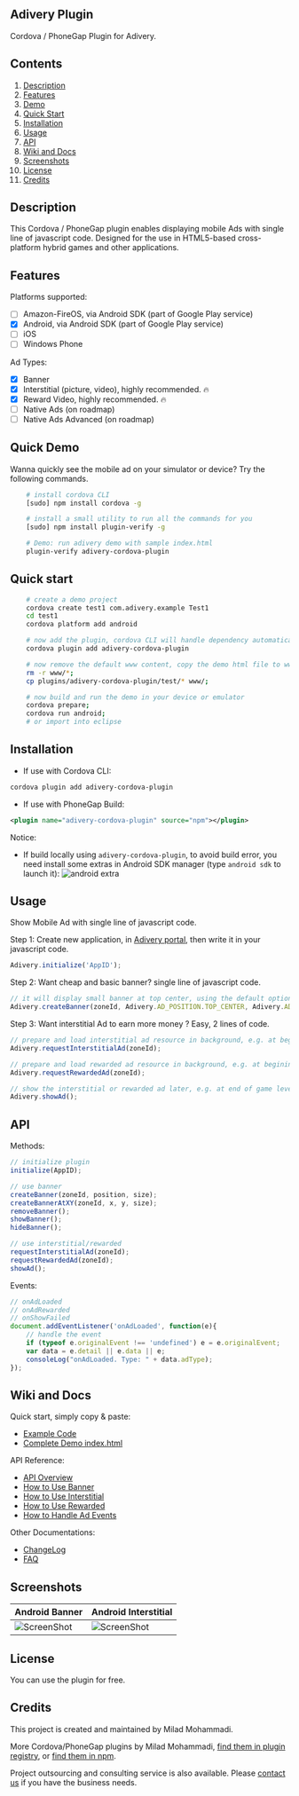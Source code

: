 ﻿

## Adivery Plugin 

Cordova / PhoneGap Plugin for Adivery.

## Contents

1. [Description](#description)
2. [Features](#features)
3. [Demo](#quick-demo)
4. [Quick Start](#quick-start)
5. [Installation](#installation)
6. [Usage](#usage)
7. [API](#api)
8. [Wiki and Docs](#wiki-and-docs)
9. [Screenshots](#screenshots)
10. [License](#license)
11. [Credits](#credits)

## Description

This Cordova / PhoneGap plugin enables displaying mobile Ads with single line of javascript code. Designed for the use in HTML5-based cross-platform hybrid games and other applications.

## Features

Platforms supported:
- [ ] Amazon-FireOS, via Android SDK (part of Google Play service)
- [x] Android, via Android SDK (part of Google Play service)
- [ ] iOS
- [ ] Windows Phone

Ad Types:
- [x] Banner
- [x] Interstitial (picture, video), highly recommended. :fire:
- [x] Reward Video, highly recommended. :fire:
- [ ] Native Ads (on roadmap)
- [ ] Native Ads Advanced (on roadmap)

## Quick Demo

Wanna quickly see the mobile ad on your simulator or device? Try the following commands.

```bash
    # install cordova CLI
    [sudo] npm install cordova -g

    # install a small utility to run all the commands for you
    [sudo] npm install plugin-verify -g

    # Demo: run adivery demo with sample index.html
    plugin-verify adivery-cordova-plugin
```

## Quick start
```bash
	# create a demo project
    cordova create test1 com.adivery.example Test1
    cd test1
    cordova platform add android

    # now add the plugin, cordova CLI will handle dependency automatically
    cordova plugin add adivery-cordova-plugin

    # now remove the default www content, copy the demo html file to www
    rm -r www/*;
    cp plugins/adivery-cordova-plugin/test/* www/;

	# now build and run the demo in your device or emulator
    cordova prepare; 
    cordova run android;
    # or import into eclipse
```

## Installation

* If use with Cordova CLI:
```bash
cordova plugin add adivery-cordova-plugin
```

* If use with PhoneGap Build:
```xml
<plugin name="adivery-cordova-plugin" source="npm"></plugin>
```

Notice:
* If build locally using ```adivery-cordova-plugin```, to avoid build error, you need install some extras in Android SDK manager (type ```android sdk``` to launch it):
![android extra](https://cloud.githubusercontent.com/assets/2339512/8176143/20533ec0-1429-11e5-8e17-a748373d5110.png)

## Usage

Show Mobile Ad with single line of javascript code.

Step 1: Create new application, in [Adivery portal](http://www.adivery.com/), then write it in your javascript code.

```javascript
Adivery.initialize('AppID');
```

Step 2: Want cheap and basic banner? single line of javascript code.

```javascript
// it will display small banner at top center, using the default options
Adivery.createBanner(zoneId, Adivery.AD_POSITION.TOP_CENTER, Adivery.AD_SIZE.BANNER_320x50);
```

Step 3: Want interstitial Ad to earn more money ? Easy, 2 lines of code. 

```javascript
// prepare and load interstitial ad resource in background, e.g. at begining of game level
Adivery.requestInterstitialAd(zoneId);

// prepare and load rewarded ad resource in background, e.g. at begining of game level
Adivery.requestRewardedAd(zoneId);

// show the interstitial or rewarded ad later, e.g. at end of game level
Adivery.showAd();
```

## API

Methods:
```javascript
// initialize plugin
initialize(AppID);

// use banner
createBanner(zoneId, position, size);
createBannerAtXY(zoneId, x, y, size);
removeBanner();
showBanner();
hideBanner();

// use interstitial/rewarded
requestInterstitialAd(zoneId);
requestRewardedAd(zoneId);
showAd();
```

Events:
```javascript
// onAdLoaded
// onAdRewarded
// onShowFailed
document.addEventListener('onAdLoaded', function(e){
    // handle the event
	if (typeof e.originalEvent !== 'undefined') e = e.originalEvent;
	var data = e.detail || e.data || e;
	consoleLog("onAdLoaded. Type: " + data.adType);
});
```

## Wiki and Docs

Quick start, simply copy & paste:
* [Example Code](https://github.com/vinoosir/adivery-cordova-plugin/wiki/1.0-Quick-Start-Example-Code)
* [Complete Demo index.html](https://github.com/vinoosir/adivery-cordova-plugin/blob/master/test/index.html)

API Reference:
* [API Overview](https://github.com/vinoosir/adivery-cordova-plugin/wiki/1.1-API-Overview)
* [How to Use Banner](https://github.com/vinoosir/adivery-cordova-plugin/wiki/1.2-Methods-for-Banner)
* [How to Use Interstitial](https://github.com/vinoosir/adivery-cordova-plugin/wiki/1.3-Methods-for-Interstitial)
* [How to Use Rewarded](https://github.com/vinoosir/adivery-cordova-plugin/wiki/1.4-Methods-for-Rewarded)
* [How to Handle Ad Events](https://github.com/vinoosir/adivery-cordova-plugin/wiki/1.5-Events)

Other Documentations:
* [ChangeLog](https://github.com/vinoosir/adivery-cordova-plugin/wiki/ChangeLog)
* [FAQ](https://github.com/vinoosir/adivery-cordova-plugin/wiki/FAQ)

## Screenshots

Android Banner | Android Interstitial
-------|---------------
![ScreenShot](https://raw.githubusercontent.com/VinoosIr/adivery-cordova-plugin/master/docs/screenshot_banner.jpg) | ![ScreenShot](https://raw.githubusercontent.com/VinoosIr/adivery-cordova-plugin/master/docs/screenshot_interstitial.jpg)


## License

You can use the plugin for free.

## Credits

This project is created and maintained by Milad Mohammadi.

More Cordova/PhoneGap plugins by Milad Mohammadi, [find them in plugin registry](http://plugins.cordova.io/#/search?search=miladesign), or [find them in npm](https://www.npmjs.com/~miladesign).

Project outsourcing and consulting service is also available. Please [contact us](mailto:rezagah.milad@gmail.com) if you have the business needs.